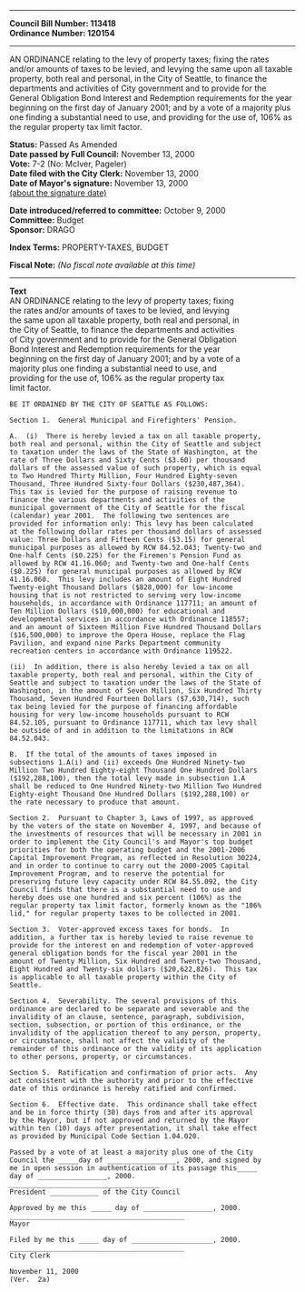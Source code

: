* * * * *  
  
**Council Bill Number: [](#h0)[](#h2)113418**   
**Ordinance Number: 120154**  
  
* * * * *  
  
AN ORDINANCE relating to the levy of property taxes; fixing the rates and/or amounts of taxes to be levied, and levying the same upon all taxable property, both real and personal, in the City of Seattle, to finance the departments and activities of City government and to provide for the General Obligation Bond Interest and Redemption requirements for the year beginning on the first day of January 2001; and by a vote of a majority plus one finding a substantial need to use, and providing for the use of, 106% as the regular property tax limit factor.  
  
**Status:** Passed As Amended   
**Date passed by Full Council:** November 13, 2000   
**Vote:** 7-2 (No: McIver, Pageler)   
**Date filed with the City Clerk:** November 13, 2000   
**Date of Mayor's signature:** November 13, 2000   
[(about the signature date)](/~public/approvaldate.htm)   
  
  
**Date introduced/referred to committee:** October 9, 2000   
**Committee:** Budget   
**Sponsor:** DRAGO   
  
**Index Terms:** PROPERTY-TAXES, BUDGET  
  
**Fiscal Note:** *(No fiscal note available at this time)*  
  
* * * * *  
  
**Text**  
    AN ORDINANCE relating to the levy of property taxes; fixing  
    the rates and/or amounts of taxes to be levied, and levying  
    the same upon all taxable property, both real and personal, in  
    the City of Seattle, to finance the departments and activities  
    of City government and to provide for the General Obligation  
    Bond Interest and Redemption requirements for the year  
    beginning on the first day of January 2001; and by a vote of a  
    majority plus one finding a substantial need to use, and  
    providing for the use of, 106% as the regular property tax  
    limit factor.  
  
    BE IT ORDAINED BY THE CITY OF SEATTLE AS FOLLOWS:  
  
    Section 1.  General Municipal and Firefighters' Pension.  
  
    A.  (i)  There is hereby levied a tax on all taxable property,  
    both real and personal, within the City of Seattle and subject  
    to taxation under the laws of the State of Washington, at the  
    rate of Three Dollars and Sixty Cents ($3.60) per thousand  
    dollars of the assessed value of such property, which is equal  
    to Two Hundred Thirty Million, Four Hundred Eighty-seven  
    Thousand, Three Hundred Sixty-four Dollars ($230,487,364).  
    This tax is levied for the purpose of raising revenue to  
    finance the various departments and activities of the  
    municipal government of the City of Seattle for the fiscal  
    (calendar) year 2001.  The following two sentences are  
    provided for information only: This levy has been calculated  
    at the following dollar rates per thousand dollars of assessed  
    value: Three Dollars and Fifteen Cents ($3.15) for general  
    municipal purposes as allowed by RCW 84.52.043; Twenty-two and  
    One-half Cents ($0.225) for the Firemen's Pension Fund as  
    allowed by RCW 41.16.060; and Twenty-two and One-half Cents  
    ($0.225) for general municipal purposes as allowed by RCW  
    41.16.060.  This levy includes an amount of Eight Hundred  
    Twenty-eight Thousand Dollars ($828,000) for low-income  
    housing that is not restricted to serving very low-income  
    households, in accordance with Ordinance 117711; an amount of  
    Ten Million Dollars ($10,000,000) for educational and  
    developmental services in accordance with Ordinance 118557;  
    and an amount of Sixteen Million Five Hundred Thousand Dollars  
    ($16,500,000) to improve the Opera House, replace the Flag  
    Pavilion, and expand nine Parks Department community  
    recreation centers in accordance with Ordinance 119522.  
  
    (ii)  In addition, there is also hereby levied a tax on all  
    taxable property, both real and personal, within the City of  
    Seattle and subject to taxation under the laws of the State of  
    Washington, in the amount of Seven Million, Six Hundred Thirty  
    Thousand, Seven Hundred Fourteen Dollars ($7,630,714), such  
    tax being levied for the purpose of financing affordable  
    housing for very low-income households pursuant to RCW  
    84.52.105, pursuant to Ordinance 117711, which tax levy shall  
    be outside of and in addition to the limitations in RCW  
    84.52.043.  
  
    B.  If the total of the amounts of taxes imposed in  
    subsections 1.A(i) and (ii) exceeds One Hundred Ninety-two  
    Million Two Hundred Eighty-eight Thousand One Hundred Dollars  
    ($192,288,100), then the total levy made in subsection 1.A  
    shall be reduced to One Hundred Ninety-two Million Two Hundred  
    Eighty-eight Thousand One Hundred Dollars ($192,288,100) or  
    the rate necessary to produce that amount.  
  
    Section 2.  Pursuant to Chapter 3, Laws of 1997, as approved  
    by the voters of the state on November 4, 1997, and because of  
    the investments of resources that will be necessary in 2001 in  
    order to implement the City Council's and Mayor's top budget  
    priorities for both the operating budget and the 2001-2006  
    Capital Improvement Program, as reflected in Resolution 30224,  
    and in order to continue to carry out the 2000-2005 Capital  
    Improvement Program, and to reserve the potential for  
    preserving future levy capacity under RCW 84.55.092, the City  
    Council finds that there is a substantial need to use and  
    hereby does use one hundred and six percent (106%) as the  
    regular property tax limit factor, formerly known as the "106%  
    lid," for regular property taxes to be collected in 2001.  
  
    Section 3.  Voter-approved excess taxes for bonds.  In  
    addition, a further tax is hereby levied to raise revenue to  
    provide for the interest on and redemption of voter-approved  
    general obligation bonds for the fiscal year 2001 in the  
    amount of Twenty Million, Six Hundred and Twenty-two Thousand,  
    Eight Hundred and Twenty-six dollars ($20,622,826).  This tax  
    is applicable to all taxable property within the City of  
    Seattle.  
  
    Section 4.  Severability. The several provisions of this  
    ordinance are declared to be separate and severable and the  
    invalidity of an clause, sentence, paragraph, subdivision,  
    section, subsection, or portion of this ordinance, or the  
    invalidity of the application thereof to any person, property,  
    or circumstance, shall not affect the validity of the  
    remainder of this ordinance or the validity of its application  
    to other persons, property, or circumstances.  
  
    Section 5.  Ratification and confirmation of prior acts.  Any  
    act consistent with the authority and prior to the effective  
    date of this ordinance is hereby ratified and confirmed.  
  
    Section 6.  Effective date.  This ordinance shall take effect  
    and be in force thirty (30) days from and after its approval  
    by the Mayor, but if not approved and returned by the Mayor  
    within ten (10) days after presentation, it shall take effect  
    as provided by Municipal Code Section 1.04.020.  
  
    Passed by a vote of at least a majority plus one of the City  
    Council the _____day of _________________, 2000, and signed by  
    me in open session in authentication of its passage this_____  
    day of _________________, 2000.  
    _____________________________________  
    President ____________ of the City Council  
  
    Approved by me this _____ day of _________________, 2000.  
    ___________________________________________  
    Mayor  
  
    Filed by me this _____ day of ____________________, 2000.  
    ___________________________________________  
    City Clerk  
  
    November 11, 2000  
    (Ver.  2a)  
